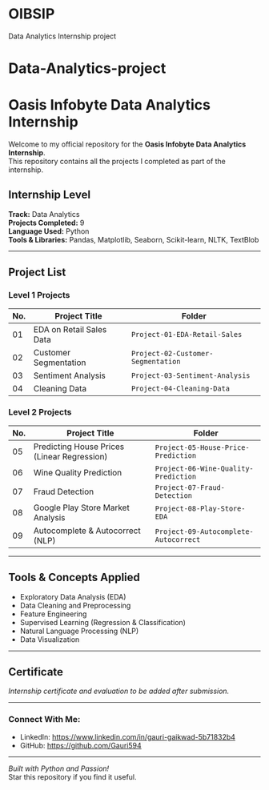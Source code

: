 # OIBSIP
Data Analytics Internship project
# Data-Analytics-project
# Oasis Infobyte Data Analytics Internship

Welcome to my official repository for the **Oasis Infobyte Data Analytics Internship**.  
This repository contains all the projects I completed as part of the internship.

## Internship Level
**Track:** Data Analytics  
**Projects Completed:** 9  
**Language Used:** Python  
**Tools & Libraries:** Pandas, Matplotlib, Seaborn, Scikit-learn, NLTK, TextBlob

---

## Project List

### Level 1 Projects
| No. | Project Title                              | Folder |
|-----|--------------------------------------------|--------|
| 01  | EDA on Retail Sales Data                   | `Project-01-EDA-Retail-Sales` |
| 02  | Customer Segmentation                      | `Project-02-Customer-Segmentation` |
| 03  | Sentiment Analysis                         | `Project-03-Sentiment-Analysis` |
| 04  | Cleaning Data                              | `Project-04-Cleaning-Data` |

### Level 2 Projects
| No. | Project Title                              | Folder |
|-----|--------------------------------------------|--------
| 05  | Predicting House Prices (Linear Regression)| `Project-05-House-Price-Prediction` |
| 06  | Wine Quality Prediction                    | `Project-06-Wine-Quality-Prediction` |
| 07  | Fraud Detection                            | `Project-07-Fraud-Detection` |
| 08  | Google Play Store Market Analysis          | `Project-08-Play-Store-EDA` |
| 09  | Autocomplete & Autocorrect (NLP)           | `Project-09-Autocomplete-Autocorrect` |

---

## Tools & Concepts Applied
- Exploratory Data Analysis (EDA)
- Data Cleaning and Preprocessing
- Feature Engineering
- Supervised Learning (Regression & Classification)
- Natural Language Processing (NLP)
- Data Visualization

---
## Certificate
*Internship certificate and evaluation to be added after submission.*

---

### Connect With Me:
- LinkedIn: https://www.linkedin.com/in/gauri-gaikwad-5b71832b4
- GitHub: https://github.com/Gauri594

---

*Built with Python and Passion!*  
Star this repository if you find it useful.

